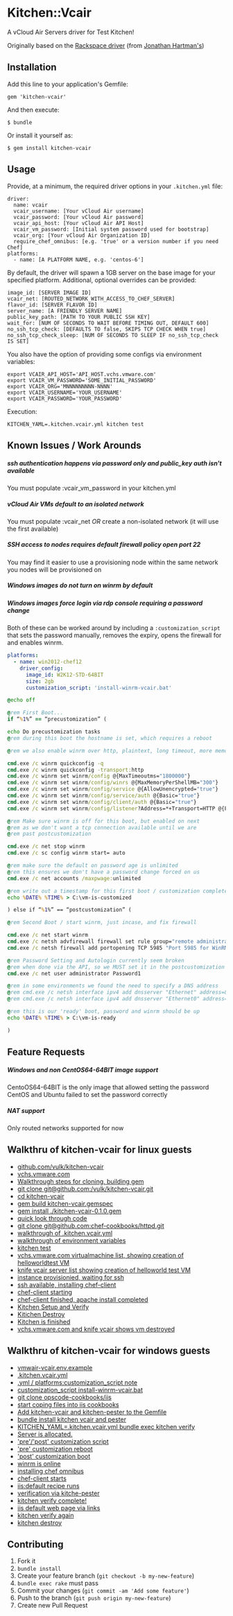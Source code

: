Kitchen::Vcair
==================

A vCloud Air Servers driver for Test Kitchen!

Originally based on the [Rackspace driver](https://github.com/test-kitchen/kitchen-rackspace) (from [Jonathan Hartman's](https://github.com/RoboticCheese)) 


Installation
------------

Add this line to your application's Gemfile:

    gem 'kitchen-vcair'

And then execute:

    $ bundle

Or install it yourself as:

    $ gem install kitchen-vcair

Usage
-----

Provide, at a minimum, the required driver options in your `.kitchen.yml` file:

    driver:
      name: vcair
      vcair_username: [Your vCloud Air username]
      vcair_password: [Your vCloud Air password]
      vcair_api_host: [Your vCloud Air API Host]
      vcair_vm_password: [Initial system password used for bootstrap]
      vcair_org: [Your vCloud Air Organization ID]
      require_chef_omnibus: [e.g. 'true' or a version number if you need Chef]
    platforms:
      - name: [A PLATFORM NAME, e.g. 'centos-6']

By default, the driver will spawn a 1GB server on the base image for your
specified platform. Additional, optional overrides can be provided:

    image_id: [SERVER IMAGE ID]
    vcair_net: [ROUTED_NETWORK_WITH_ACCESS_TO_CHEF_SERVER]
    flavor_id: [SERVER FLAVOR ID]
    server_name: [A FRIENDLY SERVER NAME]
    public_key_path: [PATH TO YOUR PUBLIC SSH KEY]
    wait_for: [NUM OF SECONDS TO WAIT BEFORE TIMING OUT, DEFAULT 600]
    no_ssh_tcp_check: [DEFAULTS TO false, SKIPS TCP CHECK WHEN true]
    no_ssh_tcp_check_sleep: [NUM OF SECONDS TO SLEEP IF no_ssh_tcp_check IS SET]

You also have the option of providing some configs via environment variables:

    export VCAIR_API_HOST='API_HOST.vchs.vmware.com'
    export VCAIR_VM_PASSWORD='SOME_INITIAL_PASSWORD'
    export VCAIR_ORG='MNNNNNNNNN-NNNN'
    export VCAIR_USERNAME='YOUR_USERNAME'
    export VCAIR_PASSWORD='YOUR_PASSWORD'

Execution:

    KITCHEN_YAML=.kitchen.vcair.yml kitchen test

Known Issues / Work Arounds
---------------------------

##### ssh authentication happens via password only and public_key auth isn't available

You must populate :vcair_vm_password in your kitchen.yml

##### vCloud Air VMs default to an isolated network

You must populate :vcair_net _OR_ create a non-isolated network (it will use the first available)

##### SSH access to nodes requires default firewall policy open port 22

You may find it easier to use a provisioning node within the same network you nodes will be provisioned on

##### Windows images do not turn on winrm by default

##### Windows images force login via rdp console requiring a password change

Both of these can be worked around by including a ```:customization_script``` that sets the password manually, removes the expiry, opens the firewall for and enables winrm.

```yaml
platforms:
  - name: win2012-chef12
    driver_config:
      image_id: W2K12-STD-64BIT
      size: 2gb
      customization_script: 'install-winrm-vcair.bat'
```

```bat
@echo off

@rem First Boot... 
if “%1%” == “precustomization” (

echo Do precustomization tasks
@rem during this boot the hostname is set, which requires a reboot

@rem we also enable winrm over http, plaintext, long timeout, more memory etc

cmd.exe /c winrm quickconfig -q
cmd.exe /c winrm quickconfig -transport:http
cmd.exe /c winrm set winrm/config @{MaxTimeoutms="1800000"}
cmd.exe /c winrm set winrm/config/winrs @{MaxMemoryPerShellMB="300"}
cmd.exe /c winrm set winrm/config/service @{AllowUnencrypted="true"}
cmd.exe /c winrm set winrm/config/service/auth @{Basic="true"}
cmd.exe /c winrm set winrm/config/client/auth @{Basic="true"}
cmd.exe /c winrm set winrm/config/listener?Address=*+Transport=HTTP @{Port="5985"} 

@rem Make sure winrm is off for this boot, but enabled on next
@rem as we don't want a tcp connection available until we are
@rem past postcustomization

cmd.exe /c net stop winrm
cmd.exe /c sc config winrm start= auto

@rem make sure the default on password age is unlimited
@rem this ensures we don't have a password change forced on us
cmd.exe /c net accounts /maxpwage:unlimited

@rem write out a timestamp for this first boot / customization completes
echo %DATE% %TIME% > C:\vm-is-customized

) else if “%1%” == “postcustomization” (

@rem Second Boot / start winrm, just incase, and fix firewall

cmd.exe /c net start winrm 
cmd.exe /c netsh advfirewall firewall set rule group="remote administration" new enable=yes
cmd.exe /c netsh firewall add portopening TCP 5985 "Port 5985 for WinRM"

@rem Password Setting and Autologin currently seem broken
@rem when done via the API, so we MUST set it in the postcustomization phase
cmd.exe /c net user administrator Password1

@rem in some environments we found the need to specify a DNS address
@rem cmd.exe /c netsh interface ipv4 add dnsserver "Ethernet" address=8.8.8.8
@rem cmd.exe /c netsh interface ipv4 add dnsserver "Ethernet0" address=8.8.8.8

@rem this is our 'ready' boot, password and winrm should be up
echo %DATE% %TIME% > C:\vm-is-ready

)
```

Feature Requests
----------------

##### Windows and non CentOS64-64BIT image support

CentoOS64-64BIT is the only image that allowed setting the password
CentOS and Ubuntu failed to set the password correctly

##### NAT support

Only routed networks supported for now

Walkthru of kitchen-vcair for linux guests
------------------------------------------

* [github.com/vulk/kitchen-vcair](https://www.youtube.com/watch?v=5srDko69XJ0&t=03)
* [vchs.vmware.com](https://www.youtube.com/watch?v=5srDko69XJ0&t=15)
* [Walkthrough steps for cloning, building gem](https://www.youtube.com/watch?v=5srDko69XJ0&t=30)
* [git clone git@github.com:/vulk/kitchen-vcair.git](https://www.youtube.com/watch?v=5srDko69XJ0&t=68)
* [cd kitchen-vcair](https://www.youtube.com/watch?v=5srDko69XJ0&t=94)
* [gem build kitchen-vcair.gemspec](https://www.youtube.com/watch?v=5srDko69XJ0&t=100)
* [gem install ./kitchen-vcair-0.1.0.gem](https://www.youtube.com/watch?v=5srDko69XJ0&t=120)
* [quick look through code  ](https://www.youtube.com/watch?v=5srDko69XJ0&t=126)
* [git clone git@github.com:chef-cookbooks/httpd.git ](https://www.youtube.com/watch?v=5srDko69XJ0&t=173)
* [walkthrough of .kitchen.vcair.yml](https://www.youtube.com/watch?v=5srDko69XJ0&t=199)
* [walkthrough of environment variables](https://www.youtube.com/watch?v=5srDko69XJ0&t=247)
* [kitchen test](https://www.youtube.com/watch?v=5srDko69XJ0&t=282)
* [vchs.vmware.com virtualmachine list, showing creation of helloworldtest VM](https://www.youtube.com/watch?v=5srDko69XJ0&t=296)
* [knife vcair server list showing creation of helloworld test VM](https://www.youtube.com/watch?v=5srDko69XJ0&t=326)
* [instance provisionied, waiting for ssh](https://www.youtube.com/watch?v=5srDko69XJ0&t=355)
* [ssh available, installing chef-client](https://www.youtube.com/watch?v=5srDko69XJ0&t=400)
* [chef-client starting](https://www.youtube.com/watch?v=5srDko69XJ0&t=499)
* [chef-client finished, apache install completed](https://www.youtube.com/watch?v=5srDko69XJ0&t=515)
* [Kitchen Setup and Verify](https://www.youtube.com/watch?v=5srDko69XJ0&t=516)
* [Kitichen Destroy](https://www.youtube.com/watch?v=5srDko69XJ0&t=517)
* [Kitchen is finished](https://www.youtube.com/watch?v=5srDko69XJ0&t=525)
* [vchs.vmware.com and knife vcair shows vm destroyed](https://www.youtube.com/watch?v=5srDko69XJ0&t=530)


Walkthru of kitchen-vcair for windows guests
------------------------------------------

* [vmwair-vcair.env.example](https://www.youtube.com/watch?v=k8OZII4UGZs&t=09)
* [.kitchen.vcair.yml](https://www.youtube.com/watch?v=k8OZII4UGZs&t=20)
* [.yml / platforms:customization_script note](https://www.youtube.com/watch?v=k8OZII4UGZs&t=30)
* [customization_script install-winrm-vcair.bat](https://www.youtube.com/watch?v=k8OZII4UGZs&t=37)
* [git clone opscode-cookbooks/iis](https://www.youtube.com/watch?v=k8OZII4UGZs&t=54)
* [start coping files into iis cookbooks](https://www.youtube.com/watch?v=k8OZII4UGZs&t=60)
* [Add kitchen-vcair and kitchen-pester to the Gemfile](https://www.youtube.com/watch?v=k8OZII4UGZs&t=98)
* [bundle install kitchen vcair and pester](https://www.youtube.com/watch?v=k8OZII4UGZs&t=120)	
* [KITCHEN_YAML=.kitchen.vcair.yml bundle exec kitchen verify](https://www.youtube.com/watch?v=k8OZII4UGZs&t=150)
* [Server is allocated.](https://www.youtube.com/watch?v=k8OZII4UGZs&t=270)
* ['pre'/'post' customization script ](https://www.youtube.com/watch?v=k8OZII4UGZs&t=300)
* ['pre' customization reboot ](https://www.youtube.com/watch?v=k8OZII4UGZs&t=412)
* ['post' customization boot ](https://www.youtube.com/watch?v=k8OZII4UGZs&t=440)
* [winrm is online](https://www.youtube.com/watch?v=k8OZII4UGZs&t=555)
* [installing chef omnibus](https://www.youtube.com/watch?v=k8OZII4UGZs&t=560)
* [chef-client starts](https://www.youtube.com/watch?v=k8OZII4UGZs&t=600)
* [iis:default recipe runs](https://www.youtube.com/watch?v=k8OZII4UGZs&t=630)
* [verification via kitche-pester](https://www.youtube.com/watch?v=k8OZII4UGZs&t=647)
* [kitchen verify complete!](https://www.youtube.com/watch?v=k8OZII4UGZs&t=660)
* [iis default web page via links](https://www.youtube.com/watch?v=k8OZII4UGZs&t=695)
* [kitchen verify again](https://www.youtube.com/watch?v=k8OZII4UGZs&t=710)
* [kitchen destroy](https://www.youtube.com/watch?v=k8OZII4UGZs&t=735)

Contributing
------------

1. Fork it
2. `bundle install`
3. Create your feature branch (`git checkout -b my-new-feature`)
4. `bundle exec rake` must pass
5. Commit your changes (`git commit -am 'Add some feature'`)
6. Push to the branch (`git push origin my-new-feature`)
7. Create new Pull Request
